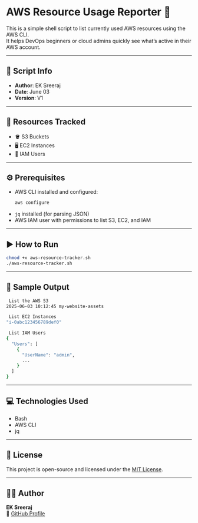 # AWS Resource Usage Reporter 🧾

This is a simple shell script to list currently used AWS resources using the AWS CLI.  
It helps DevOps beginners or cloud admins quickly see what’s active in their AWS account.

---

## 📌 Script Info

- **Author**: EK Sreeraj  
- **Date**: June 03  
- **Version**: V1  

---

## 🧰 Resources Tracked

- 🪣 S3 Buckets  
- 🖥️ EC2 Instances  
- 👤 IAM Users  

---

## ⚙️ Prerequisites

- AWS CLI installed and configured:  
  ```bash
  aws configure
  ```
- `jq` installed (for parsing JSON)
- AWS IAM user with permissions to list S3, EC2, and IAM

---

## ▶️ How to Run

```bash
chmod +x aws-resource-tracker.sh
./aws-resource-tracker.sh
```

---

## 🧾 Sample Output

```bash
 List the AWS S3
2025-06-03 10:12:45 my-website-assets

 List EC2 Instances
"i-0abc123456789def0"

 List IAM Users
{
  "Users": [
    {
      "UserName": "admin",
      ...
    }
  ]
}
```

---

## 💻 Technologies Used

- Bash
- AWS CLI
- jq

---

## 📄 License

This project is open-source and licensed under the [MIT License](LICENSE).

---

## 🙋‍♂️ Author

**EK Sreeraj**  
🔗 [GitHub Profile](https://github.com/ek-sreeraj47)
